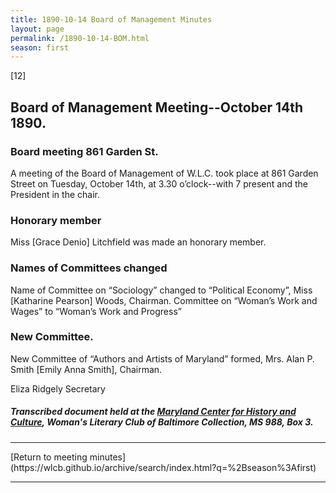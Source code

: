 ```yaml
---
title: 1890-10-14 Board of Management Minutes
layout: page
permalink: /1890-10-14-BOM.html
season: first
---
```


<style>
    #maincontent{
        font-size:1.4em;
    }
</style>
[12]

## Board of Management Meeting--October 14th 1890.

### Board meeting 861 Garden St.

A meeting of the Board of Management of W.L.C. took place at 861 Garden Street on Tuesday, October 14th, at 3.30 o’clock--with 7 present and the President in the chair.

### Honorary member

Miss [Grace Denio] Litchfield was made an honorary member.

### Names of Committees changed

Name of Committee on “Sociology” changed to “Political Economy”, Miss [Katharine Pearson] Woods, Chairman. Committee on “Woman’s Work and Wages” to “Woman’s Work and Progress”

### New Committee.

New Committee of “Authors and Artists of Maryland” formed, Mrs. Alan P. Smith [Emily Anna Smith], Chairman.

Eliza Ridgely
Secretary

##### Transcribed document held at the [Maryland Center for History and Culture](http://mdhs.org/), Woman's Literary Club of Baltimore Collection, MS 988, Box 3. 

<hr>
[Return to meeting minutes](https://wlcb.github.io/archive/search/index.html?q=%2Bseason%3Afirst)
<hr>